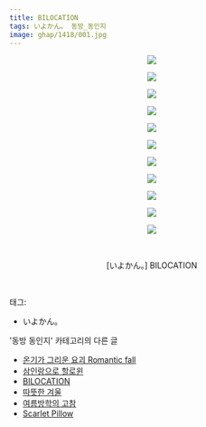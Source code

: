```yaml
---
title: BILOCATION
tags: いよかん。 동방_동인지
image: ghap/1418/001.jpg
---
```

<div class="article">
<p style="text-align: center; clear: none; float: none;"><img src="{{ site.nasurl }}/ghap/1418/001.jpg"/></p>
<p style="text-align: center; clear: none; float: none;"><img src="{{ site.nasurl }}/ghap/1418/002.jpg"/></p>
<p style="text-align: center; clear: none; float: none;"><img src="{{ site.nasurl }}/ghap/1418/003.jpg"/></p>
<p style="text-align: center; clear: none; float: none;"><img src="{{ site.nasurl }}/ghap/1418/004.jpg"/></p>
<p style="text-align: center; clear: none; float: none;"><img src="{{ site.nasurl }}/ghap/1418/005.jpg"/></p>
<p style="text-align: center; clear: none; float: none;"><img src="{{ site.nasurl }}/ghap/1418/006.jpg"/></p>
<p style="text-align: center; clear: none; float: none;"><img src="{{ site.nasurl }}/ghap/1418/007.jpg"/></p>
<p style="text-align: center; clear: none; float: none;"><img src="{{ site.nasurl }}/ghap/1418/008.jpg"/></p>
<p style="text-align: center; clear: none; float: none;"><img src="{{ site.nasurl }}/ghap/1418/009.jpg"/></p>
<p style="text-align: center; clear: none; float: none;"><img src="{{ site.nasurl }}/ghap/1418/010.jpg"/></p>
<p style="text-align: center; clear: none; float: none;"><img src="{{ site.nasurl }}/ghap/1418/011.jpg"/></p>
<p style="text-align: center; clear: none; float: none;"><br/></p>
<p style="text-align: center; clear: none; float: none;">[いよかん。] BILOCATION</p>
<p><br/></p>
</div><div class="tagTrail">
<p>태그: </p>
<ul>
<li>いよかん。</li>
</ul>
</div><div class="another">
<p>'동방 동인지' 카테고리의 다른 글</p>
<ul>
<li><a href="/2016-08-08-ghap_1420">온기가 그리운 요괴 Romantic fall</a></li>
<li><a href="/2016-08-08-ghap_1419">삼인랑으로 할로윈</a></li>
<li><a href="/2016-08-08-ghap_1418">BILOCATION</a></li>
<li><a href="/2016-08-08-ghap_1417">따뜻한 겨울</a></li>
<li><a href="/2016-08-08-ghap_1415">여름방학의 고참</a></li>
<li><a href="/2016-08-08-ghap_1414">Scarlet Pillow</a></li>
</ul>
</div><div class="cb_module cb_fluid">
<div class="cb_wrt cb_profile">
</div><!-- commentList close -->
</div>
